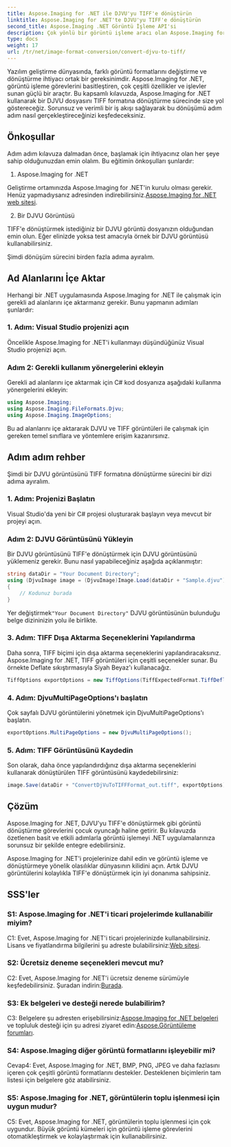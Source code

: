 ```yaml
---
title: Aspose.Imaging for .NET ile DJVU'yu TIFF'e dönüştürün
linktitle: Aspose.Imaging for .NET'te DJVU'yu TIFF'e dönüştürün
second_title: Aspose.Imaging .NET Görüntü İşleme API'si
description: Çok yönlü bir görüntü işleme aracı olan Aspose.Imaging for .NET'te DJVU'yu TIFF'e nasıl dönüştüreceğinizi öğrenin. Görüntü dönüştürme görevlerinizi kolaylaştırın.
type: docs
weight: 17
url: /tr/net/image-format-conversion/convert-djvu-to-tiff/
---
```

Yazılım geliştirme dünyasında, farklı görüntü formatlarını değiştirme ve dönüştürme ihtiyacı ortak bir gereksinimdir. Aspose.Imaging for .NET, görüntü işleme görevlerini basitleştiren, çok çeşitli özellikler ve işlevler sunan güçlü bir araçtır. Bu kapsamlı kılavuzda, Aspose.Imaging for .NET kullanarak bir DJVU dosyasını TIFF formatına dönüştürme sürecinde size yol göstereceğiz. Sorunsuz ve verimli bir iş akışı sağlayarak bu dönüşümü adım adım nasıl gerçekleştireceğinizi keşfedeceksiniz.

## Önkoşullar

Adım adım kılavuza dalmadan önce, başlamak için ihtiyacınız olan her şeye sahip olduğunuzdan emin olalım. Bu eğitimin önkoşulları şunlardır:

1. Aspose.Imaging for .NET

 Geliştirme ortamınızda Aspose.Imaging for .NET'in kurulu olması gerekir. Henüz yapmadıysanız adresinden indirebilirsiniz.[Aspose.Imaging for .NET web sitesi](https://releases.aspose.com/imaging/net/).

2. Bir DJVU Görüntüsü

TIFF'e dönüştürmek istediğiniz bir DJVU görüntü dosyanızın olduğundan emin olun. Eğer elinizde yoksa test amacıyla örnek bir DJVU görüntüsü kullanabilirsiniz.

Şimdi dönüşüm sürecini birden fazla adıma ayıralım.

## Ad Alanlarını İçe Aktar

Herhangi bir .NET uygulamasında Aspose.Imaging for .NET ile çalışmak için gerekli ad alanlarını içe aktarmanız gerekir. Bunu yapmanın adımları şunlardır:

### 1. Adım: Visual Studio projenizi açın

Öncelikle Aspose.Imaging for .NET'i kullanmayı düşündüğünüz Visual Studio projenizi açın.

### Adım 2: Gerekli kullanım yönergelerini ekleyin

Gerekli ad alanlarını içe aktarmak için C# kod dosyanıza aşağıdaki kullanma yönergelerini ekleyin:

```csharp
using Aspose.Imaging;
using Aspose.Imaging.FileFormats.Djvu;
using Aspose.Imaging.ImageOptions;
```

Bu ad alanlarını içe aktararak DJVU ve TIFF görüntüleri ile çalışmak için gereken temel sınıflara ve yöntemlere erişim kazanırsınız.

## Adım adım rehber

Şimdi bir DJVU görüntüsünü TIFF formatına dönüştürme sürecini bir dizi adıma ayıralım.

### 1. Adım: Projenizi Başlatın

Visual Studio'da yeni bir C# projesi oluşturarak başlayın veya mevcut bir projeyi açın.

### Adım 2: DJVU Görüntüsünü Yükleyin

Bir DJVU görüntüsünü TIFF'e dönüştürmek için DJVU görüntüsünü yüklemeniz gerekir. Bunu nasıl yapabileceğiniz aşağıda açıklanmıştır:

```csharp
string dataDir = "Your Document Directory";
using (DjvuImage image = (DjvuImage)Image.Load(dataDir + "Sample.djvu"))
{
    // Kodunuz burada
}
```

 Yer değiştirmek`"Your Document Directory"` DJVU görüntüsünün bulunduğu belge dizininizin yolu ile birlikte.

### 3. Adım: TIFF Dışa Aktarma Seçeneklerini Yapılandırma

Daha sonra, TIFF biçimi için dışa aktarma seçeneklerini yapılandıracaksınız. Aspose.Imaging for .NET, TIFF görüntüleri için çeşitli seçenekler sunar. Bu örnekte Deflate sıkıştırmasıyla Siyah Beyaz'ı kullanacağız.

```csharp
TiffOptions exportOptions = new TiffOptions(TiffExpectedFormat.TiffDeflateBw);
```

### 4. Adım: DjvuMultiPageOptions'ı başlatın

Çok sayfalı DJVU görüntülerini yönetmek için DjvuMultiPageOptions'ı başlatın.

```csharp
exportOptions.MultiPageOptions = new DjvuMultiPageOptions();
```

### 5. Adım: TIFF Görüntüsünü Kaydedin

Son olarak, daha önce yapılandırdığınız dışa aktarma seçeneklerini kullanarak dönüştürülen TIFF görüntüsünü kaydedebilirsiniz:

```csharp
image.Save(dataDir + "ConvertDjVuToTIFFFormat_out.tiff", exportOptions);
```

## Çözüm

Aspose.Imaging for .NET, DJVU'yu TIFF'e dönüştürmek gibi görüntü dönüştürme görevlerini çocuk oyuncağı haline getirir. Bu kılavuzda özetlenen basit ve etkili adımlarla görüntü işlemeyi .NET uygulamalarınıza sorunsuz bir şekilde entegre edebilirsiniz.

Aspose.Imaging for .NET'i projelerinize dahil edin ve görüntü işleme ve dönüştürmeye yönelik olasılıklar dünyasının kilidini açın. Artık DJVU görüntülerini kolaylıkla TIFF'e dönüştürmek için iyi donanıma sahipsiniz.

## SSS'ler

### S1: Aspose.Imaging for .NET'i ticari projelerimde kullanabilir miyim?

C1: Evet, Aspose.Imaging for .NET'i ticari projelerinizde kullanabilirsiniz. Lisans ve fiyatlandırma bilgilerini şu adreste bulabilirsiniz:[Web sitesi](https://purchase.aspose.com/buy).

### S2: Ücretsiz deneme seçenekleri mevcut mu?

 C2: Evet, Aspose.Imaging for .NET'i ücretsiz deneme sürümüyle keşfedebilirsiniz. Şuradan indirin:[Burada](https://releases.aspose.com/).

### S3: Ek belgeleri ve desteği nerede bulabilirim?

 C3: Belgelere şu adresten erişebilirsiniz:[Aspose.Imaging for .NET belgeleri](https://reference.aspose.com/imaging/net/) ve topluluk desteği için şu adresi ziyaret edin:[Aspose.Görüntüleme forumları](https://forum.aspose.com/).

### S4: Aspose.Imaging diğer görüntü formatlarını işleyebilir mi?

Cevap4: Evet, Aspose.Imaging for .NET, BMP, PNG, JPEG ve daha fazlasını içeren çok çeşitli görüntü formatlarını destekler. Desteklenen biçimlerin tam listesi için belgelere göz atabilirsiniz.

### S5: Aspose.Imaging for .NET, görüntülerin toplu işlenmesi için uygun mudur?

C5: Evet, Aspose.Imaging for .NET, görüntülerin toplu işlenmesi için çok uygundur. Büyük görüntü kümeleri için görüntü işleme görevlerini otomatikleştirmek ve kolaylaştırmak için kullanabilirsiniz.
